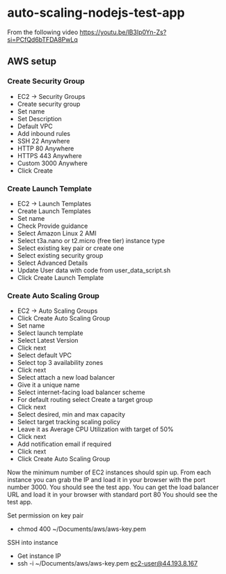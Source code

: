 # auto-scaling-nodejs-test-app

From the following video https://youtu.be/lB3Ip0Yn-Zs?si=PCfQd6bTFDA8PwLq

## AWS setup

### Create Security Group

- EC2 -> Security Groups
- Create security group
- Set name
- Set Description
- Default VPC
- Add inbound rules
- SSH 22 Anywhere
- HTTP 80 Anywhere
- HTTPS 443 Anywhere
- Custom 3000 Anywhere
- Click Create

### Create Launch Template

- EC2 -> Launch Templates
- Create Launch Templates
- Set name
- Check Provide guidance
- Select Amazon Linux 2 AMI
- Select t3a.nano or t2.micro (free tier) instance type
- Select existing key pair or create one
- Select existing security group
- Select Advanced Details
- Update User data with code from user_data_script.sh 
- Click Create Launch Template

### Create Auto Scaling Group

- EC2 -> Auto Scaling Groups
- Click Create Auto Scaling Group
- Set name
- Select launch template
- Select Latest Version
- Click  next
- Select default VPC
- Select top 3 availability zones
- Click  next
- Select attach a new load balancer
- Give it a unique name
- Select internet-facing load balancer scheme
- For default routing select Create a target group
- Click next
- Select desired, min and max capacity
- Select target tracking scaling policy
- Leave it as Average CPU Utilization with target of 50%
- Click next
- Add notification email if required
- Click next
- Click Create Auto Scaling Group

Now the minimum number of EC2 instances should spin up.
From each instance you can grab the IP and load it in your browser with the port number 3000.
You should see the test app.
You can get the load balancer URL and load it in your browser with standard port 80
You should see the test app.

Set permission on key pair
- chmod 400 ~/Documents/aws/aws-key.pem

SSH into instance
- Get instance IP
- ssh -i ~/Documents/aws/aws-key.pem ec2-user@44.193.8.167 
